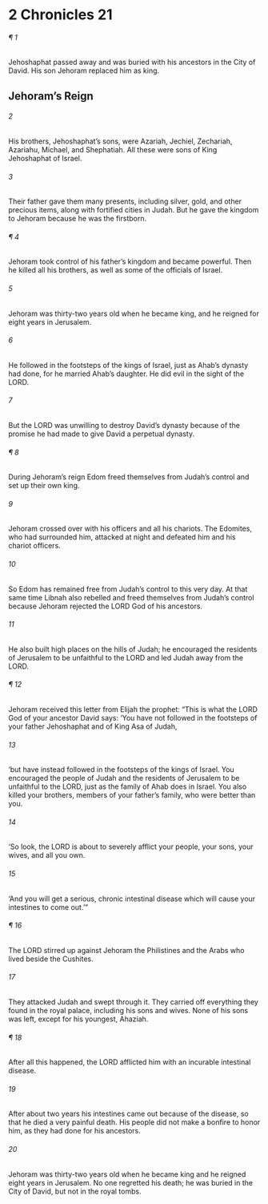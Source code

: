 # 2 Chronicles 21
###### ¶ 1
Jehoshaphat passed away and was buried with his ancestors in the City of David. His son Jehoram replaced him as king.
## Jehoram’s Reign
###### 2
His brothers, Jehoshaphat’s sons, were Azariah, Jechiel, Zechariah, Azariahu, Michael, and Shephatiah. All these were sons of King Jehoshaphat of Israel.
###### 3
Their father gave them many presents, including silver, gold, and other precious items, along with fortified cities in Judah. But he gave the kingdom to Jehoram because he was the firstborn.
###### ¶ 4
Jehoram took control of his father’s kingdom and became powerful. Then he killed all his brothers, as well as some of the officials of Israel.
###### 5
Jehoram was thirty-two years old when he became king, and he reigned for eight years in Jerusalem.
###### 6
He followed in the footsteps of the kings of Israel, just as Ahab’s dynasty had done, for he married Ahab’s daughter. He did evil in the sight of the LORD.
###### 7
But the LORD was unwilling to destroy David’s dynasty because of the promise he had made to give David a perpetual dynasty.
###### ¶ 8
During Jehoram’s reign Edom freed themselves from Judah’s control and set up their own king.
###### 9
Jehoram crossed over with his officers and all his chariots. The Edomites, who had surrounded him, attacked at night and defeated him and his chariot officers.
###### 10
So Edom has remained free from Judah’s control to this very day. At that same time Libnah also rebelled and freed themselves from Judah’s control because Jehoram rejected the LORD God of his ancestors.
###### 11
He also built high places on the hills of Judah; he encouraged the residents of Jerusalem to be unfaithful to the LORD and led Judah away from the LORD.
###### ¶ 12
Jehoram received this letter from Elijah the prophet: “This is what the LORD God of your ancestor David says: ‘You have not followed in the footsteps of your father Jehoshaphat and of King Asa of Judah,
###### 13
‘but have instead followed in the footsteps of the kings of Israel. You encouraged the people of Judah and the residents of Jerusalem to be unfaithful to the LORD, just as the family of Ahab does in Israel. You also killed your brothers, members of your father’s family, who were better than you.
###### 14
‘So look, the LORD is about to severely afflict your people, your sons, your wives, and all you own.
###### 15
‘And you will get a serious, chronic intestinal disease which will cause your intestines to come out.’”
###### ¶ 16
The LORD stirred up against Jehoram the Philistines and the Arabs who lived beside the Cushites.
###### 17
They attacked Judah and swept through it. They carried off everything they found in the royal palace, including his sons and wives. None of his sons was left, except for his youngest, Ahaziah.
###### ¶ 18
After all this happened, the LORD afflicted him with an incurable intestinal disease.
###### 19
After about two years his intestines came out because of the disease, so that he died a very painful death. His people did not make a bonfire to honor him, as they had done for his ancestors.
###### 20
Jehoram was thirty-two years old when he became king and he reigned eight years in Jerusalem. No one regretted his death; he was buried in the City of David, but not in the royal tombs.

